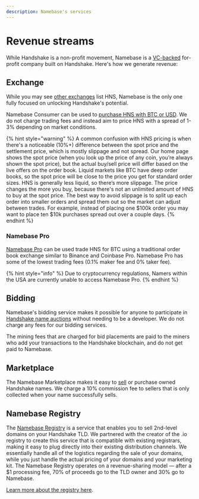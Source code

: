 ```yaml
---
description: Namebase's services
---
```


# Revenue streams

While Handshake is a non-profit movement, Namebase is a [VC-backed](https://www.namebase.io/about/) for-profit company built on Handshake. Here's how we generate revenue:

## Exchange

While you may see [other exchanges](https://www.coingecko.com/en/coins/handshake) list HNS, Namebase is the only one fully focused on unlocking Handshake's potential.&#x20;

Namebase Consumer can be used to [purchase HNS with BTC or USD](../starting-from-zero/buy-hns.md). We do not charge trading fees and instead aim to price HNS with a spread of 1-3% depending on market conditions.&#x20;

{% hint style="warning" %}
A common confusion with HNS pricing is when there's a noticeable (10%+) difference between the spot price and the settlement price, which is mostly slippage and not spread. Our home page shows the spot price (when you look up the price of any coin, you’re always shown the spot price), but the actual buy/sell price will differ based on the live offers on the order book. Liquid markets like BTC have deep order books, so the spot price will be close to the price you get for standard order sizes. HNS is generally less liquid, so there’s more slippage. The price changes the more you buy, because there's not an unlimited amount of HNS to buy at the spot price. The best way to avoid slippage is to split up each order into smaller orders and spread them out so the market can adjust between trades. For example, instead of placing one $100k order you may want to place ten $10k purchases spread out over a couple days.
{% endhint %}

### Namebase Pro

[Namebase Pro](https://www.namebase.io/pro) can be used trade HNS for BTC using a traditional order book exchange similar to Binance and Coinbase Pro. Namebase Pro has some of the lowest trading fees (0.1% maker fee and 0% taker fee).

{% hint style="info" %}
Due to cryptocurrency regulations, Namers within the USA are currently unable to access Namebase Pro.
{% endhint %}

## Bidding

Namebase's bidding service makes it possible for anyone to participate in [Handshake name auctions](../about-handshake/handshake-auction.md) without needing to be a developer. We do not charge any fees for our bidding services.&#x20;

The mining fees that are charged for bid placements are paid to the miners who add your transactions to the Handshake blockchain, and do not get paid to Namebase.

## Marketplace

The Namebase Marketplace makes it easy to [sell](../starting-from-zero/how-to-use-handshake-names.md#sell-your-name) or purchase owned Handshake names. We charge a 10% commission fee to sellers that is only collected when your name successfully sells.

## Namebase Registry

The [Namebase Registry](https://www.namebase.io/registry/) is a service that enables you to sell 2nd-level domains on your Handshake TLD. We partnered with the creator of the .io registry to create this service that is compatible with existing registrars, making it easy to plug directly into their existing distribution channels. We essentially handle all of the logistics regarding the sale of your domains, while you just handle the actual pricing of your domains and your marketing kit. The Namebase Registry operates on a revenue-sharing model — after a $1 processing fee, 70% of proceeds go to the TLD owner and 30% go to Namebase.

[Learn more about the registry here](https://news.namebase.io/post/1143).
